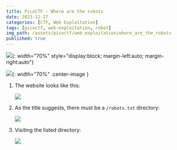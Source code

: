```yaml
---
title: PicoCTF - Where are the robots
date: 2023-12-27
categories: [CTF, Web Exploitation]
tags: [picoctf, web-exploitation, robot]
img_path: /assets/picoctf/web_exploitation/where_are_the_robots
published: true
---
```


![](room_banner.png){: width="70%" style="display:block; margin-left:auto; margin-right:auto"}


![](room_banner.png){: width="70%" .center-image }

1. The website looks like this:

    ![](home.png)

2. As the title suggests, there must be a `/robots.txt` directory:

    ![](robots_dir.png)

3. Visiting the listed directory:

    ![](flag.png)

